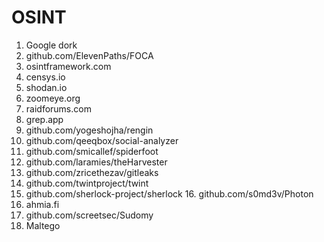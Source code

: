 # OSINT
1. Google dork 
2. github.com/ElevenPaths/FOCA
3. osintframework.com
4. censys.io
5. shodan.io
6. zoomeye.org
7. raidforums.com
8. grep.app
9. github.com/yogeshojha/rengin
10. github.com/qeeqbox/social-analyzer
11. github.com/smicallef/spiderfoot
12. github.com/laramies/theHarvester
13. github.com/zricethezav/gitleaks
14. github.com/twintproject/twint
15. github.com/sherlock-project/sherlock 16. github.com/s0md3v/Photon
17. ahmia.fi
18. github.com/screetsec/Sudomy
19. Maltego
